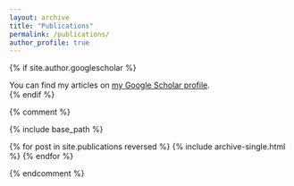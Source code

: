 ```yaml
---
layout: archive
title: "Publications"
permalink: /publications/
author_profile: true
---
```


{% if site.author.googlescholar %}
  <div class="wordwrap">You can find my articles on <a href="{{site.author.googlescholar}}">my Google Scholar profile</a>.</div>
{% endif %}

{% comment %}

{% include base_path %}

{% for post in site.publications reversed %}
  {% include archive-single.html %}
{% endfor %}

{% endcomment %}
